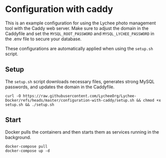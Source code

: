 # Configuration with caddy

This is an example configuration for using the Lychee photo management tool with the Caddy web server. Make sure to adjust the domain in the Caddyfile and set the `MYSQL_ROOT_PASSWORD` and `MYSQL_LYCHEE_PASSWORD` in the .env file to secure your database.

These configurations are automatically applied when using the `setup.sh` script.

## Setup

The `setup.sh` script downloads necessary files, generates strong MySQL passwords, and updates the domain in the Caddyfile.

```
curl -O https://raw.githubusercontent.com/LycheeOrg/Lychee-Docker/refs/heads/master/configuration-with-caddy/setup.sh && chmod +x setup.sh && ./setup.sh
```

## Start

Docker pulls the containers and then starts them as services running in the background.

```
docker-compose pull
docker-compose up -d
```

